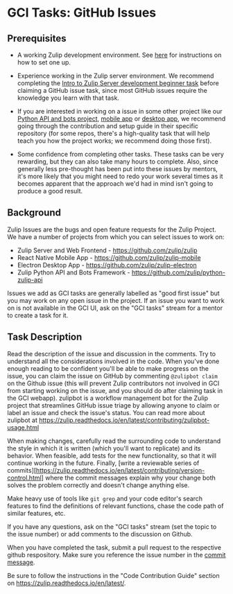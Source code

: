 # GCI Tasks: GitHub Issues

## Prerequisites

* A working Zulip development environment. See
  [here](https://github.com/zulip/zulip-gci/blob/master/README.md) for instructions
  on how to set one up.
* Experience working in the Zulip server environment.  We recommend
completing the
[Intro to Zulip Server development beginner task](https://github.com/zulip/zulip-gci/blob/master/tasks/intro-to-zulip-server.md)
before claiming a GitHub issue task, since most GitHub issues require
the knowledge you learn with that task.

* If you are interested in working on a issue in some other project
like our
[Python API and bots project](https://github.com/zulip/python-zulip-api),
[mobile app](https://github.com/zulip/zulip-mobile) or
[desktop app](https://github.com/zulip/zulip-electron), we recommend
going through the contribution and setup guide in their specific
repository (for some repos, there's a high-quality task that will help
teach you how the project works; we recommend doing those first).

* Some confidence from completing other tasks.  These tasks can be
  very rewarding, but they can also take many hours to complete.
  Also, since generally less pre-thought has been put into these
  issues by mentors, it's more likely that you might need to redo your
  work several times as it becomes apparent that the approach we'd had
  in mind isn't going to produce a good result.

## Background

Zulip Issues are the bugs and open feature requests for the Zulip Project.
We have a number of projects from which you can select issues to work on:

* Zulip Server and Web Frontend - https://github.com/zulip/zulip
* React Native Mobile App - https://github.com/zulip/zulip-mobile
* Electron Desktop App - https://github.com/zulip/zulip-electron
* Zulip Python API and Bots Framework - https://github.com/zulip/python-zulip-api

Issues we add as GCI tasks are generally labelled as "good first issue"
but you may work on any open issue in the project. If an issue you
want to work on is not available in the GCI UI, ask on the "GCI tasks"
stream for a mentor to create a task for it.

## Task Description

Read the description of the issue and discussion in the comments. Try
to understand all the considerations involved in the code. When you've
done enough reading to be confident you'll be able to make progress on
the issue, you can claim the issue on GitHub by commenting `@zulipbot
claim` on the Github issue (this will prevent Zulip contributors not
involved in GCI from starting working on the issue, and you should do
after claiming task in the GCI webapp).  zulipbot is a workflow
management bot for the Zulip project that streamlines GitHub issue
triage by allowing anyone to claim or label an issue and check the
issue's status. You can read more about zulipbot at
https://zulip.readthedocs.io/en/latest/contributing/zulipbot-usage.html

When making changes, carefully read the surrounding code to understand
the style in which it is written (which you'll want to replicate) and
its behavior.  When feasible, add tests for the new functionality, so
that it will continue working in the future.  Finally,
[write a reviewable series of commits][https://zulip.readthedocs.io/en/latest/contributing/version-control.html]
where the commit messages explain why your change both solves the
problem correctly and doesn't change anything else.

Make heavy use of tools like `git grep` and your code editor's search
features to find the definitions of relevant functions, chase the code
path of similar features, etc.

If you have any questions, ask on the "GCI tasks" stream (set the
topic to the issue number) or add comments to the discussion on
Github.

When you have completed the task, submit a pull request to the
respective github respository. Make sure you reference the issue
number in the
[commit message](https://zulip.readthedocs.io/en/latest/contributing/version-control.html#commit-messages).

Be sure to follow the instructions in the "Code Contribution Guide"
section on https://zulip.readthedocs.io/en/latest/.
